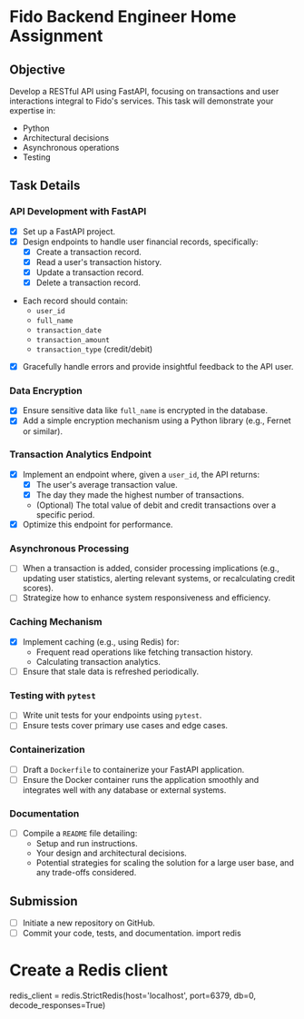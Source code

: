 # Fido Backend Engineer Home Assignment

## Objective
Develop a RESTful API using FastAPI, focusing on transactions and user interactions integral to Fido's services. This task will demonstrate your expertise in:
- Python
- Architectural decisions
- Asynchronous operations
- Testing

## Task Details

### API Development with FastAPI
- [x] Set up a FastAPI project.
- [x] Design endpoints to handle user financial records, specifically:
  - [x] Create a transaction record.
  - [x] Read a user's transaction history.
  - [x] Update a transaction record.
  - [x] Delete a transaction record.
- Each record should contain:
  - `user_id`
  - `full_name`
  - `transaction_date`
  - `transaction_amount`
  - `transaction_type` (credit/debit)
- [x] Gracefully handle errors and provide insightful feedback to the API user.

### Data Encryption
- [x] Ensure sensitive data like `full_name` is encrypted in the database.
- [x] Add a simple encryption mechanism using a Python library (e.g., Fernet or similar).

### Transaction Analytics Endpoint
- [x] Implement an endpoint where, given a `user_id`, the API returns:
  - [x] The user's average transaction value.
  - [x] The day they made the highest number of transactions.
  - (Optional) The total value of debit and credit transactions over a specific period.
- [x] Optimize this endpoint for performance.

### Asynchronous Processing
- [ ] When a transaction is added, consider processing implications (e.g., updating user statistics, alerting relevant systems, or recalculating credit scores).
- [ ] Strategize how to enhance system responsiveness and efficiency.

### Caching Mechanism
- [x] Implement caching (e.g., using Redis) for:
  - Frequent read operations like fetching transaction history.
  - Calculating transaction analytics.
- [ ] Ensure that stale data is refreshed periodically.

### Testing with `pytest`
- [ ] Write unit tests for your endpoints using `pytest`.
- [ ] Ensure tests cover primary use cases and edge cases.

### Containerization
- [ ] Draft a `Dockerfile` to containerize your FastAPI application.
- [ ] Ensure the Docker container runs the application smoothly and integrates well with any database or external systems.

### Documentation
- [ ] Compile a `README` file detailing:
  - Setup and run instructions.
  - Your design and architectural decisions.
  - Potential strategies for scaling the solution for a large user base, and any trade-offs considered.

## Submission
- [ ] Initiate a new repository on GitHub.
- [ ] Commit your code, tests, and documentation.
import redis

# Create a Redis client
redis_client = redis.StrictRedis(host='localhost', port=6379, db=0, decode_responses=True)